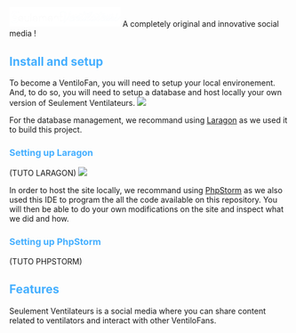 <img src="./assets/Seulement_Ventilateur_-_transparent.png" width="200" />
A completely original and innovative social media !

<h2 style="color: #45AFFF">Install and setup</h2>
To become a VentiloFan, you will need to setup your local environement.
And, to do so, you will need to setup a database and host locally your own version of Seulement Ventilateurs.

<img src="https://warlord0blog.files.wordpress.com/2019/09/laragon_logo1.png" width="200" />

For the database management, we recommand using [Laragon](https://laragon.org/) as we used it to build this project.

<h3 style="color: #45AFFF">Setting up Laragon</h3>
(TUTO LARAGON)

<img src="https://cdn-images-1.medium.com/fit/t/1600/480/1*oLFo5u_zyBkuS8WpSoXBIQ.png" width="200" />

In order to host the site locally, we recommand using [PhpStorm](https://www.jetbrains.com/phpstorm/) as we also used
this IDE to program the all the code available on this repository. You will then be able to do your own modifications
on the site and inspect what we did and how.

<h3 style="color: #45AFFF">Setting up PhpStorm</h3>
(TUTO PHPSTORM)


<h2 style="color: #45AFFF">Features</h2>
Seulement Ventilateurs is a social media where you can share content related to ventilators and interact with other
VentiloFans.